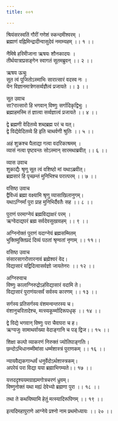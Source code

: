 ```yaml
---
title: ००१

---
```

       
श्रियंसरस्वतिं गौरीं गणेशं स्कन्दमीश्वरम् ।  
ब्रह्माणं वह्निमिन्द्रादीन्वासुदेवं नमाम्यहम् ।। १ ।।  
  
नैमिषे हरिमीजाना ऋषयः शौनकादयः ।  
तीर्थयात्राप्रसङ्गेन स्वागतं सूतमब्रुवन् ।। २ ।।  
  
ऋषय ऊचुः  
सूत त्वं पूजितोऽस्माभिः सारात्सारं वदस्व नः ।  
येन विज्ञानमात्रेणसर्व्वज्ञैत्वं प्रजायते ।। ३ ।।  
  
सूत उवाच  
सा?रात्सारो हि भगवान् विष्णुः सर्गादिकृद्विभुः ।  
ब्रह्माहमस्मि तं ज्ञात्वा सर्व्वज्ञात्वं प्रजायते ।। ४ ।।  
  
द्वे ब्रह्मणी वेदितव्ये शब्दब्रह्म परं च यत्।  
द्वे विद्येवेदितव्ये हि इति चाथर्वणी श्रुतिः ।। ५ ।।  
  
अहं शुक्रश्च पैलाद्या गत्वा वदरिकाश्रमम् ।  
व्यासं नत्वा पृष्टवन्तः सोऽस्मान् सारमथाब्रवीत् ।। ६ ।।  
  
व्यास उवाच  
शुकाद्यैः श्रृणु सूत त्वं वशिष्ठो मां यथाऽब्रवीत्।  
ब्रह्मसारं हि पृच्छन्तं मुनिभिश्च परात्परम् ।। ७ ।।  
  
वसिष्ठ उवाच  
द्वैविध्यं ब्रह्मा वक्ष्यामि श्रृणु व्यासाखिलानुगम्।  
यथाऽग्निर्मां पुरा प्राह मुनिभिर्दैवतैः सह ।। ८ ।।  
  
पुराणं परमाग्नेयं ब्रह्मविद्याक्षरं परम् ।  
ऋग्वेदाद्यपरं ब्रह्म सर्वदेवसुखावहम् ।। ९ ।।  
  
अग्निनोक्तं पुराणं यदाग्नेयं ब्रह्मसम्मितम्  
भुक्तिमुक्तिप्रदं दिव्यं पठतां श्रृण्वतां नृणाम् ।। ११।।  
  
वसिष्ठ उवाच  
संसारसागरोत्तारनावं ब्रह्मेश्वरं वेद।  
विद्यासारं यद्विदित्वासर्वज्ञो जायतेनरः ।। १२ ।।  
  
अग्निरुवाच  
विष्णुः कालाग्निरुद्रोऽहंविद्यासारं वदामि ते।  
विद्यासारं पुराणंयत्सर्वं सर्वस्य कारणम् ।। १३ ।।  
  
सर्गस्य प्रतिसर्गस्य वंशमन्वन्तरस्य च।  
वंशानुचरितादेश्च, मत्स्यकूर्म्मादिरूपधृक् ।। १४ ।।  
  
द्वे विद्ये भगवान् विष्णुः परा चैवापरा च ह।  
ऋग्यजुः सामाथर्वाख्या वेदाङ्गानि च पड् द्विज।। १५ ।।  
  
शिक्षा कल्पो व्याकरणं निरुक्तं ज्योतिपाङ्गतिः।  
छन्दोऽभिधानम्मीमांसा धर्म्मशास्त्रं पुराणकम् ।। १६ ।।  
  
न्यायवैद्यकगान्धर्वं धनुर्वेदोऽर्थशास्त्रकम्।  
अपरेयं परा विद्या यया ब्रह्माभिगम्यते।। १७ ।।  
  
यत्तददृश्ययमग्राह्यमगोत्रचरणं ध्रुवम्।  
विष्णुनोक्तं यथा मह्यं देवेभ्यो ब्रह्मणा पुरा ।। १८ ।।  
  
तथा ते कथयिष्यामि हेतुं मत्स्यादिरूपिणम् ।। १९ ।।  
  
इत्यदिमहापुराणे आग्नेये प्रश्नो नाम प्रथमोध्यायः ।। २० ।।  
  
 